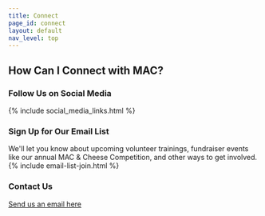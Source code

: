 ```yaml
---
title: Connect
page_id: connect
layout: default
nav_level: top
---
```


## How Can I Connect with MAC?

### Follow Us on Social Media
{% include social_media_links.html %}
	
### Sign Up for Our Email List

We'll let you know about upcoming volunteer trainings, fundraiser events like our annual MAC & Cheese Competition, and other ways to get involved.
{% include email-list-join.html %}

### Contact Us

[Send us an email here](mailto:info@midwestaccesscoalition.org)
